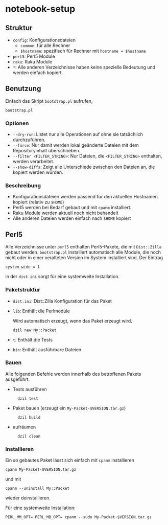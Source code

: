 notebook-setup
==============

## Struktur ##

-   `config`: Konfigurationsdateien
    - `common`: für alle Rechner
    - `$hostname`: spezifisch für Rechner mit `hostname = $hostname`
-   `perl5`: Perl5 Module
-   `raku`: Raku Module
-   `*`: Alle anderen Verzeichnisse haben keine spezielle Bedeutung und werden einfach kopiert.

## Benutzung ##

Einfach das Skript `bootstrap.pl` aufrufen,

    bootstrap.pl


### Optionen ###

- `--dry-run`: Listet nur alle Operationen auf ohne sie tatsächlich durchzuführen.
- `--force`: Nur damit werden lokal geänderte Dateien mit dem Repositoryinhalt überschrieben.
- `--filter <FILTER_STRING>`: Nur Dateien, die `<FILTER_STRING>` enthalten, werden verarbeitet.
- `--show-diffs`: Zeigt alle Unterschiede zwischen den Dateien an, die kopiert werden würden.

### Beschreibung ###

- Konfigurationsdateien werden passend für den aktuellen Hostnamen kopiert (relativ zu `$HOME`)
- Perl5 werden bei Bedarf gebaut und mit `cpanm` installiert.
- Raku Module werden aktuell noch nicht behandelt
- Alle anderen Dateien werden einfach nach `$HOME` kopiert


## Perl5 ##

Alle Verzeichnisse unter `perl5` enthalten Perl5-Pakete, die mit `Dist::Zilla` gebaut werden. `bootstrap.pl` installiert automatisch alle Module, die noch nicht oder in einer veralteten Version im System installiert sind. Der Eintrag

    system_wide = 1

in der `dist.ini` sorgt für eine systemweite Installation.

### Paketstruktur ###

-   `dist.ini`: Dist::Zilla Konfiguration für das Paket
-   `lib`: Enthält die Perlmodule

    Wird automatisch erzeugt, wenn das Paket erzeugt wird.

        dzil new My::Packet

-   `t`: Enthält die Tests
-   `bin`: Enthält ausführbare Dateien

### Bauen ###

Alle folgenden Befehle werden innerhalb des betroffenen Pakets ausgeführt.

- Tests ausführen

        dzil test

- Paket bauen (erzeugt ein `My-Packet-$VERSION.tar.gz`)

        dzil build

- aufräumen

        dzil clean

### Installieren ###

Ein so gebautes Paket lässt sich einfach mit `cpanm` installieren

    cpanm My-Packet-$VERSION.tar.gz

und mit

    cpanm --uninstall My::Packet

wieder deinstallieren.

Für eine systemweite Installation:

    PERL_MM_OPT= PERL_MB_OPT= cpanm --sudo My-Packet-$VERSION.tar.gz


